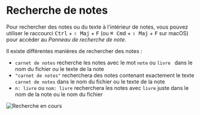 # Recherche de notes

Pour rechercher des notes ou du texte à l'intérieur de notes, vous pouvez utiliser le raccourci <kbd>Ctrl</kbd> + <kbd>⇧ Maj</kbd> + <kbd>F</kbd> (ou <kbd>⌘ Cmd</kbd> + <kbd>⇧ Maj</kbd> + <kbd>F</kbd> sur macOS) pour accéder au _Panneau de recherche de note_.

Il existe différentes manières de rechercher des notes :

- `carnet de notes` recherche les notes avec le mot `note` ou `livre ` dans le nom du fichier ou le texte de la note
- `"carnet de notes"` recherchera des notes contenant exactement le texte `carnet de notes` dans le nom du fichier ou le texte de la note
- `n: livre` ou `nom: livre` recherchera les notes avec `livre` juste dans le nom de la note ou le nom du fichier

![Recherche en cours](/img/searching.png)
